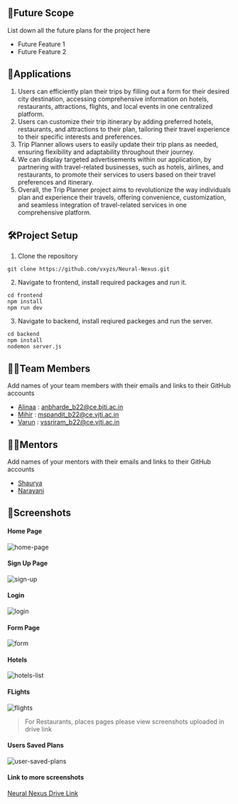 ## 🔮Future Scope

List down all the future plans for the project here

- Future Feature 1
- Future Feature 2

## 💸Applications

1. Users can efficiently plan their trips by filling out a form for their desired city destination, accessing comprehensive information on hotels, restaurants, attractions, flights, and local events in one centralized platform.
2. Users can customize their trip itinerary by adding preferred hotels, restaurants, and attractions to their plan, tailoring their travel experience to their specific interests and preferences.
3. Trip Planner allows users to easily update their trip plans as needed, ensuring flexibility and adaptability throughout their journey.
4. We can display targeted advertisements within our application, by partnering with travel-related businesses, such as hotels, airlines, and restaurants, to promote their services to users based on their travel preferences and itinerary.
5. Overall, the Trip Planner project aims to revolutionize the way individuals plan and experience their travels, offering convenience, customization, and seamless integration of travel-related services in one comprehensive platform.

## 🛠Project Setup

1. Clone the repository
```
git clone https://github.com/vxyzs/Neural-Nexus.git
```
2. Navigate to frontend, install required packages and run it.
```
cd frontend
npm install
npm run dev
```
3. Navigate to backend, install reqiured packeges and run the server.
```
cd backend
npm install
nodemon server.js
```


## 👨‍💻Team Members

Add names of your team members with their emails and links to their GitHub accounts

- [Alinaa](https://github.com/AlinaaBharde) : anbharde_b22@ce.bjti.ac.in
- [Mihir](https://github.com/MSP20086) : mspandit_b22@ce.vjti.ac.in 
- [Varun](https://github.com/vxyzs) : vssriram_b22@ce.vjti.ac.in

## 👨‍🏫Mentors

Add names of your mentors with their emails and links to their GitHub accounts

- [Shaurya](https://github.com/shauryaswarup) 
- [Narayani](https://github.com/narayanibokde9) 

## 📱Screenshots

#### Home Page
![home-page](https://github.com/vxyzs/Neural-Nexus/assets/129577732/59682b5b-324a-41fc-8f03-e790b97efcdc)
#### Sign Up Page
![sign-up](https://github.com/vxyzs/Neural-Nexus/assets/129577732/c1936aee-8003-4484-80d0-fa41bb4c7f15)
#### Login
![login](https://github.com/vxyzs/Neural-Nexus/assets/129577732/e180ad84-9438-470b-9cbc-1b75d5fa55a8)
#### Form Page
![form](https://github.com/vxyzs/Neural-Nexus/assets/129577732/8f2c0d7a-ff35-48b8-8d3c-8de24fec89e7)
#### Hotels
![hotels-list](https://github.com/vxyzs/Neural-Nexus/assets/129577732/614b94e1-9089-47cf-a3c2-b5051548f931)
#### FLights
![flights](https://github.com/vxyzs/Neural-Nexus/assets/129577732/feffc2fa-0ce1-4876-b94f-7e0cc8c2d426)
>For Restaurants, places pages please view screenshots uploaded in drive link
#### Users Saved Plans
![user-saved-plans](https://github.com/vxyzs/Neural-Nexus/assets/129577732/8fcbfc06-ec93-4a30-9902-372617097b01)


#### Link to more screenshots
[Neural Nexus Drive Link](https://drive.google.com/drive/u/1/folders/1Mr50jWa19P459_gBYpcUDsGNswBmvKpm)

